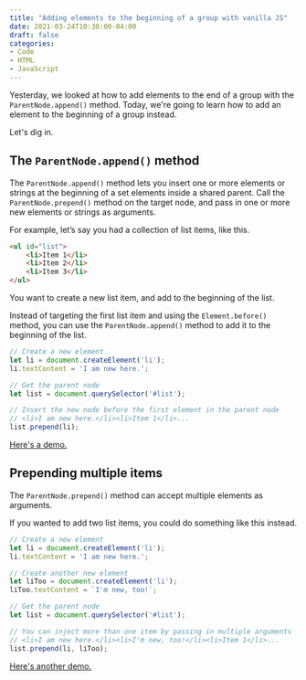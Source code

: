 ```yaml
---
title: "Adding elements to the beginning of a group with vanilla JS"
date: 2021-03-24T10:30:00-04:00
draft: false
categories:
- Code
- HTML
- JavaScript
---
```


Yesterday, we looked at how to add elements to the end of a group with the `ParentNode.append()` method. Today, we're going to learn how to add an element to the beginning of a group instead.

Let's dig in.

## The `ParentNode.append()` method

The `ParentNode.append()` method lets you insert one or more elements or strings at the beginning of a set elements inside a shared parent. Call the `ParentNode.prepend()` method on the target node, and pass in one or more new elements or strings as arguments.

For example, let’s say you had a collection of list items, like this.

```html
<ul id="list">
	<li>Item 1</li>
	<li>Item 2</li>
	<li>Item 3</li>
</ul>
```

You want to create a new list item, and add to the beginning of the list.

Instead of targeting the first list item and using the `Element.before()` method, you can use the `ParentNode.append()` method to add it to the beginning of the list.

```js
// Create a new element
let li = document.createElement('li');
li.textContent = 'I am new here.';

// Get the parent node
let list = document.querySelector('#list');

// Insert the new node before the first element in the parent node
// <li>I am new here.</li><li>Item 1</li>...
list.prepend(li);
```

[Here's a demo.](https://codepen.io/cferdinandi/pen/MWJweGw)

## Prepending multiple items

The `ParentNode.prepend()` method can accept multiple elements as arguments.

If you wanted to add two list items, you could do something like this instead.

```js
// Create a new element
let li = document.createElement('li');
li.textContent = 'I am new here.';

// Create another new element
let liToo = document.createElement('li');
liToo.textContent = `I'm new, too!`;

// Get the parent node
let list = document.querySelector('#list');

// You can inject more than one item by passing in multiple arguments
// <li>I am new here.</li><li>I'm new, too!</li><li>Item 1</li>...
list.prepend(li, liToo);
```

[Here's another demo.](https://codepen.io/cferdinandi/pen/abpOZKp)